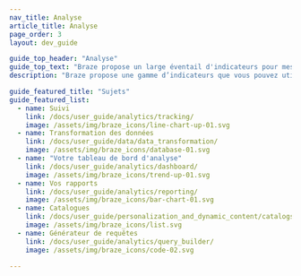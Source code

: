 ```yaml
---
nav_title: Analyse
article_title: Analyse
page_order: 3
layout: dev_guide

guide_top_header: "Analyse"
guide_top_text: "Braze propose un large éventail d'indicateurs pour mesurer les performances de votre campagne. Nous proposons également plusieurs fonctionnalités de reporting et de suivi pour vous garantir que vous obtenez les données chiffrées dont vous avez besoin.<br><br>Tirez parti des données de Braze pour compléter vos efforts en matière d’aide à la décision et d'analyse dans d'autres plateformes de reporting de premier ordre à l'aide de <a href='/docs/user_guide/data_and_analytics/braze_currents/'>Currents</a>, un outil d'exportation de flux de données que votre équipe peut utiliser pour agir sur de grandes quantités de données client granulaires."
description: "Braze propose une gamme d’indicateurs que vous pouvez utiliser lorsque vous évaluez la réussite de vos campagnes. Nous proposons également plusieurs fonctionnalités de rapport et de suivi pour vous garantir que vous obtenez les données chiffrées dont vous avez besoin." 

guide_featured_title: "Sujets"
guide_featured_list:
  - name: Suivi
    link: /docs/user_guide/analytics/tracking/
    image: /assets/img/braze_icons/line-chart-up-01.svg
  - name: Transformation des données
    link: /docs/user_guide/data/data_transformation/
    image: /assets/img/braze_icons/database-01.svg
  - name: "Votre tableau de bord d'analyse"
    link: /docs/user_guide/analytics/dashboard/
    image: /assets/img/braze_icons/trend-up-01.svg
  - name: Vos rapports
    link: /docs/user_guide/analytics/reporting/
    image: /assets/img/braze_icons/bar-chart-01.svg
  - name: Catalogues
    link: /docs/user_guide/personalization_and_dynamic_content/catalogs/
    image: /assets/img/braze_icons/list.svg
  - name: Générateur de requêtes
    link: /docs/user_guide/analytics/query_builder/
    image: /assets/img/braze_icons/code-02.svg

---
```

<br><br>
